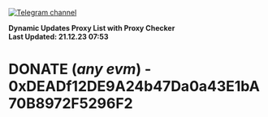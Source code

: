 [![Telegram channel](https://img.shields.io/endpoint?url=https://runkit.io/damiankrawczyk/telegram-badge/branches/master?url=https://t.me/n4z4v0d)](https://t.me/n4z4v0d) 

**Dynamic Updates Proxy List with Proxy Checker**  
**Last Updated: 21.12.23 07:53**

# DONATE (_any evm_) - 0xDEADf12DE9A24b47Da0a43E1bA70B8972F5296F2
